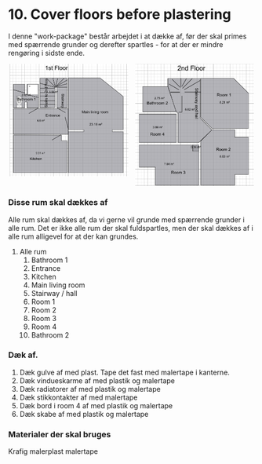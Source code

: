 # 10. Cover floors before plastering


I denne "work-package" består arbejdet i at dække af, før der skal primes med spærrende grunder og derefter spartles - for at der er mindre rengøring i sidste ende.

<p style="text-align:center;">
  <img src="figures/1stFloor.png" alt="1. sal"
       style="width:48%;display:inline-block;vertical-align:top;margin-right:2%;break-inside:avoid;page-break-inside:avoid;">
  <img src="figures/2ndFloor.png" alt="2. sal"
       style="width:48%;display:inline-block;vertical-align:top;break-inside:avoid;page-break-inside:avoid;">
</p>

### Disse rum skal dækkes af
Alle rum skal dækkes af, da vi gerne vil grunde med spærrende grunder i alle rum. Det er ikke alle rum der skal fuldspartles, men der skal dækkes af i alle rum alligevel for at der kan grundes.

1. Alle rum
   1. Bathroom 1
   2. Entrance
   3. Kitchen
   4. Main living room
   5. Stairway / hall
   6. Room 1
   7. Room 2
   8. Room 3
   9. Room 4
   10. Bathroom 2

### Dæk af. 
1. Dæk gulve af med plast. Tape det fast med malertape i kanterne.
2. Dæk vindueskarme af med plastik og malertape
3. Dæk radiatorer af med plastik og malertape 
4. Dæk stikkontakter af med malertape 
5. Dæk bord i room 4 af med plastik og malertape
6. Dæk skabe af med plastik og malertape


### Materialer der skal bruges
Krafig malerplast
malertape